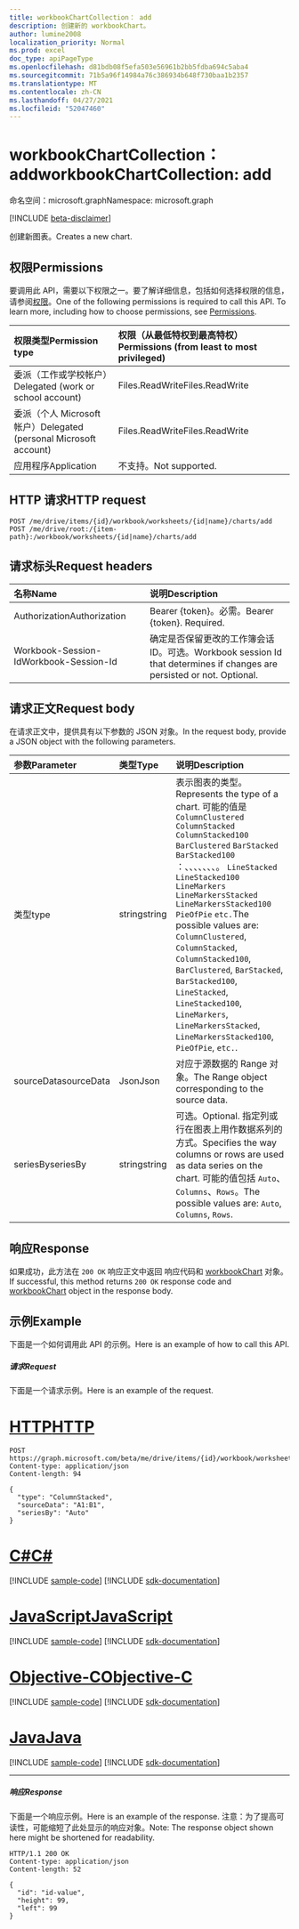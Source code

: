 ```yaml
---
title: workbookChartCollection： add
description: 创建新的 workbookChart。
author: lumine2008
localization_priority: Normal
ms.prod: excel
doc_type: apiPageType
ms.openlocfilehash: d81bdb08f5efa503e56961b2bb5fdba694c5aba4
ms.sourcegitcommit: 71b5a96f14984a76c386934b648f730baa1b2357
ms.translationtype: MT
ms.contentlocale: zh-CN
ms.lasthandoff: 04/27/2021
ms.locfileid: "52047460"
---
```

# <a name="workbookchartcollection-add"></a><span data-ttu-id="5ceae-103">workbookChartCollection： add</span><span class="sxs-lookup"><span data-stu-id="5ceae-103">workbookChartCollection: add</span></span>

<span data-ttu-id="5ceae-104">命名空间：microsoft.graph</span><span class="sxs-lookup"><span data-stu-id="5ceae-104">Namespace: microsoft.graph</span></span>

[!INCLUDE [beta-disclaimer](../../includes/beta-disclaimer.md)]

<span data-ttu-id="5ceae-105">创建新图表。</span><span class="sxs-lookup"><span data-stu-id="5ceae-105">Creates a new chart.</span></span>
## <a name="permissions"></a><span data-ttu-id="5ceae-106">权限</span><span class="sxs-lookup"><span data-stu-id="5ceae-106">Permissions</span></span>
<span data-ttu-id="5ceae-p101">要调用此 API，需要以下权限之一。要了解详细信息，包括如何选择权限的信息，请参阅[权限](/graph/permissions-reference)。</span><span class="sxs-lookup"><span data-stu-id="5ceae-p101">One of the following permissions is required to call this API. To learn more, including how to choose permissions, see [Permissions](/graph/permissions-reference).</span></span>

|<span data-ttu-id="5ceae-109">权限类型</span><span class="sxs-lookup"><span data-stu-id="5ceae-109">Permission type</span></span>      | <span data-ttu-id="5ceae-110">权限（从最低特权到最高特权）</span><span class="sxs-lookup"><span data-stu-id="5ceae-110">Permissions (from least to most privileged)</span></span>              |
|:--------------------|:---------------------------------------------------------|
|<span data-ttu-id="5ceae-111">委派（工作或学校帐户）</span><span class="sxs-lookup"><span data-stu-id="5ceae-111">Delegated (work or school account)</span></span> | <span data-ttu-id="5ceae-112">Files.ReadWrite</span><span class="sxs-lookup"><span data-stu-id="5ceae-112">Files.ReadWrite</span></span>    |
|<span data-ttu-id="5ceae-113">委派（个人 Microsoft 帐户）</span><span class="sxs-lookup"><span data-stu-id="5ceae-113">Delegated (personal Microsoft account)</span></span> | <span data-ttu-id="5ceae-114">Files.ReadWrite</span><span class="sxs-lookup"><span data-stu-id="5ceae-114">Files.ReadWrite</span></span>    |
|<span data-ttu-id="5ceae-115">应用程序</span><span class="sxs-lookup"><span data-stu-id="5ceae-115">Application</span></span> | <span data-ttu-id="5ceae-116">不支持。</span><span class="sxs-lookup"><span data-stu-id="5ceae-116">Not supported.</span></span> |

## <a name="http-request"></a><span data-ttu-id="5ceae-117">HTTP 请求</span><span class="sxs-lookup"><span data-stu-id="5ceae-117">HTTP request</span></span>
<!-- { "blockType": "ignored" } -->
```http
POST /me/drive/items/{id}/workbook/worksheets/{id|name}/charts/add
POST /me/drive/root:/{item-path}:/workbook/worksheets/{id|name}/charts/add

```
## <a name="request-headers"></a><span data-ttu-id="5ceae-118">请求标头</span><span class="sxs-lookup"><span data-stu-id="5ceae-118">Request headers</span></span>
| <span data-ttu-id="5ceae-119">名称</span><span class="sxs-lookup"><span data-stu-id="5ceae-119">Name</span></span>       | <span data-ttu-id="5ceae-120">说明</span><span class="sxs-lookup"><span data-stu-id="5ceae-120">Description</span></span>|
|:---------------|:----------|
| <span data-ttu-id="5ceae-121">Authorization</span><span class="sxs-lookup"><span data-stu-id="5ceae-121">Authorization</span></span>  | <span data-ttu-id="5ceae-p102">Bearer {token}。必需。</span><span class="sxs-lookup"><span data-stu-id="5ceae-p102">Bearer {token}. Required.</span></span> |
| <span data-ttu-id="5ceae-124">Workbook-Session-Id</span><span class="sxs-lookup"><span data-stu-id="5ceae-124">Workbook-Session-Id</span></span>  | <span data-ttu-id="5ceae-p103">确定是否保留更改的工作簿会话 ID。可选。</span><span class="sxs-lookup"><span data-stu-id="5ceae-p103">Workbook session Id that determines if changes are persisted or not. Optional.</span></span>|

## <a name="request-body"></a><span data-ttu-id="5ceae-127">请求正文</span><span class="sxs-lookup"><span data-stu-id="5ceae-127">Request body</span></span>
<span data-ttu-id="5ceae-128">在请求正文中，提供具有以下参数的 JSON 对象。</span><span class="sxs-lookup"><span data-stu-id="5ceae-128">In the request body, provide a JSON object with the following parameters.</span></span>

| <span data-ttu-id="5ceae-129">参数</span><span class="sxs-lookup"><span data-stu-id="5ceae-129">Parameter</span></span>    | <span data-ttu-id="5ceae-130">类型</span><span class="sxs-lookup"><span data-stu-id="5ceae-130">Type</span></span>   |<span data-ttu-id="5ceae-131">说明</span><span class="sxs-lookup"><span data-stu-id="5ceae-131">Description</span></span>|
|:---------------|:--------|:----------|
|<span data-ttu-id="5ceae-132">类型</span><span class="sxs-lookup"><span data-stu-id="5ceae-132">type</span></span>|<span data-ttu-id="5ceae-133">string</span><span class="sxs-lookup"><span data-stu-id="5ceae-133">string</span></span>|<span data-ttu-id="5ceae-134">表示图表的类型。</span><span class="sxs-lookup"><span data-stu-id="5ceae-134">Represents the type of a chart.</span></span>  <span data-ttu-id="5ceae-135">可能的值是 `ColumnClustered` `ColumnStacked` `ColumnStacked100` `BarClustered` `BarStacked` `BarStacked100` ：、、、、、、、。 `LineStacked` `LineStacked100` `LineMarkers` `LineMarkersStacked` `LineMarkersStacked100` `PieOfPie` `etc.`</span><span class="sxs-lookup"><span data-stu-id="5ceae-135">The possible values are: `ColumnClustered`, `ColumnStacked`, `ColumnStacked100`, `BarClustered`, `BarStacked`, `BarStacked100`, `LineStacked`, `LineStacked100`, `LineMarkers`, `LineMarkersStacked`, `LineMarkersStacked100`, `PieOfPie`, `etc.`.</span></span>|
|<span data-ttu-id="5ceae-136">sourceData</span><span class="sxs-lookup"><span data-stu-id="5ceae-136">sourceData</span></span>|<span data-ttu-id="5ceae-137">Json</span><span class="sxs-lookup"><span data-stu-id="5ceae-137">Json</span></span>|<span data-ttu-id="5ceae-138">对应于源数据的 Range 对象。</span><span class="sxs-lookup"><span data-stu-id="5ceae-138">The Range object corresponding to the source data.</span></span>|
|<span data-ttu-id="5ceae-139">seriesBy</span><span class="sxs-lookup"><span data-stu-id="5ceae-139">seriesBy</span></span>|<span data-ttu-id="5ceae-140">string</span><span class="sxs-lookup"><span data-stu-id="5ceae-140">string</span></span>|<span data-ttu-id="5ceae-141">可选。</span><span class="sxs-lookup"><span data-stu-id="5ceae-141">Optional.</span></span> <span data-ttu-id="5ceae-142">指定列或行在图表上用作数据系列的方式。</span><span class="sxs-lookup"><span data-stu-id="5ceae-142">Specifies the way columns or rows are used as data series on the chart.</span></span>  <span data-ttu-id="5ceae-143">可能的值包括 `Auto`、`Columns`、`Rows`。</span><span class="sxs-lookup"><span data-stu-id="5ceae-143">The possible values are: `Auto`, `Columns`, `Rows`.</span></span>|

## <a name="response"></a><span data-ttu-id="5ceae-144">响应</span><span class="sxs-lookup"><span data-stu-id="5ceae-144">Response</span></span>

<span data-ttu-id="5ceae-145">如果成功，此方法在 `200 OK` 响应正文中返回 响应代码和 [workbookChart](../resources/workbookchart.md) 对象。</span><span class="sxs-lookup"><span data-stu-id="5ceae-145">If successful, this method returns `200 OK` response code and [workbookChart](../resources/workbookchart.md) object in the response body.</span></span>

## <a name="example"></a><span data-ttu-id="5ceae-146">示例</span><span class="sxs-lookup"><span data-stu-id="5ceae-146">Example</span></span>
<span data-ttu-id="5ceae-147">下面是一个如何调用此 API 的示例。</span><span class="sxs-lookup"><span data-stu-id="5ceae-147">Here is an example of how to call this API.</span></span>
##### <a name="request"></a><span data-ttu-id="5ceae-148">请求</span><span class="sxs-lookup"><span data-stu-id="5ceae-148">Request</span></span>
<span data-ttu-id="5ceae-149">下面是一个请求示例。</span><span class="sxs-lookup"><span data-stu-id="5ceae-149">Here is an example of the request.</span></span>

# <a name="http"></a>[<span data-ttu-id="5ceae-150">HTTP</span><span class="sxs-lookup"><span data-stu-id="5ceae-150">HTTP</span></span>](#tab/http)
<!-- {
  "blockType": "request",
  "name": "chartcollection_add"
}-->
```http
POST https://graph.microsoft.com/beta/me/drive/items/{id}/workbook/worksheets/{id|name}/charts/add
Content-type: application/json
Content-length: 94

{
  "type": "ColumnStacked",
  "sourceData": "A1:B1",
  "seriesBy": "Auto"
}
```
# <a name="c"></a>[<span data-ttu-id="5ceae-151">C#</span><span class="sxs-lookup"><span data-stu-id="5ceae-151">C#</span></span>](#tab/csharp)
[!INCLUDE [sample-code](../includes/snippets/csharp/chartcollection-add-csharp-snippets.md)]
[!INCLUDE [sdk-documentation](../includes/snippets/snippets-sdk-documentation-link.md)]

# <a name="javascript"></a>[<span data-ttu-id="5ceae-152">JavaScript</span><span class="sxs-lookup"><span data-stu-id="5ceae-152">JavaScript</span></span>](#tab/javascript)
[!INCLUDE [sample-code](../includes/snippets/javascript/chartcollection-add-javascript-snippets.md)]
[!INCLUDE [sdk-documentation](../includes/snippets/snippets-sdk-documentation-link.md)]

# <a name="objective-c"></a>[<span data-ttu-id="5ceae-153">Objective-C</span><span class="sxs-lookup"><span data-stu-id="5ceae-153">Objective-C</span></span>](#tab/objc)
[!INCLUDE [sample-code](../includes/snippets/objc/chartcollection-add-objc-snippets.md)]
[!INCLUDE [sdk-documentation](../includes/snippets/snippets-sdk-documentation-link.md)]

# <a name="java"></a>[<span data-ttu-id="5ceae-154">Java</span><span class="sxs-lookup"><span data-stu-id="5ceae-154">Java</span></span>](#tab/java)
[!INCLUDE [sample-code](../includes/snippets/java/chartcollection-add-java-snippets.md)]
[!INCLUDE [sdk-documentation](../includes/snippets/snippets-sdk-documentation-link.md)]

---


##### <a name="response"></a><span data-ttu-id="5ceae-155">响应</span><span class="sxs-lookup"><span data-stu-id="5ceae-155">Response</span></span>
<span data-ttu-id="5ceae-156">下面是一个响应示例。</span><span class="sxs-lookup"><span data-stu-id="5ceae-156">Here is an example of the response.</span></span> <span data-ttu-id="5ceae-157">注意：为了提高可读性，可能缩短了此处显示的响应对象。</span><span class="sxs-lookup"><span data-stu-id="5ceae-157">Note: The response object shown here might be shortened for readability.</span></span>
<!-- {
  "blockType": "response",
  "truncated": true,
  "@odata.type": "microsoft.graph.workbookChart"
} -->
```http
HTTP/1.1 200 OK
Content-type: application/json
Content-length: 52

{
  "id": "id-value",
  "height": 99,
  "left": 99
}
```

<!-- uuid: 8fcb5dbc-d5aa-4681-8e31-b001d5168d79
2015-10-25 14:57:30 UTC -->
<!--
{
  "type": "#page.annotation",
  "description": "ChartCollection: add",
  "keywords": "",
  "section": "documentation",
  "tocPath": "",
  "suppressions": [
  ]
}
-->


